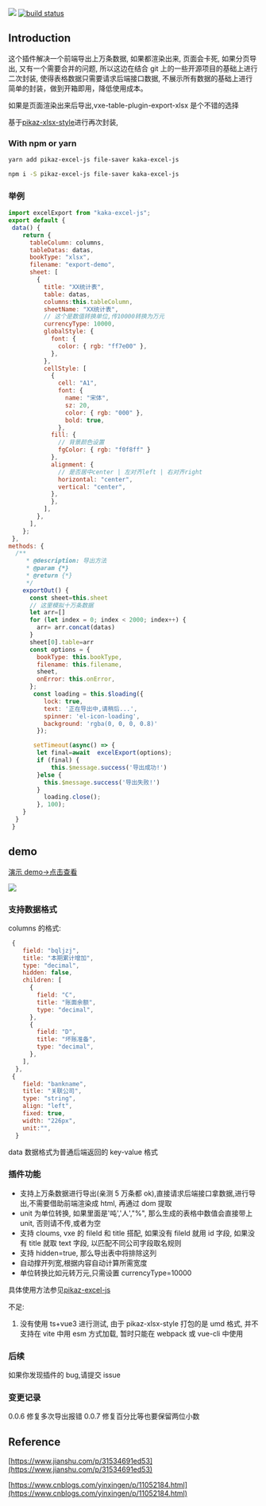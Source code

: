 [![](https://camo.githubusercontent.com/28479a7a834310a667f36760a27283f7389e864a/68747470733a2f2f696d672e736869656c64732e696f2f6e706d2f6c2f76322d646174657069636b65722e737667)](https://camo.githubusercontent.com/28479a7a834310a667f36760a27283f7389e864a/68747470733a2f2f696d672e736869656c64732e696f2f6e706d2f6c2f76322d646174657069636b65722e737667) [![build status](https://github.com/kakajun/kaka-excel-js/actions/workflows/gh-pages.yml/badge.svg)](https://github.com/kakajun/kaka-excel-js/actions/workflows/gh-pages.yml)
## Introduction

这个插件解决一个前端导出上万条数据, 如果都渲染出来, 页面会卡死, 如果分页导出, 又有一个需要合并的问题, 所以这边在结合 git 上的一些开源项目的基础上进行二次封装, 使得表格数据只需要请求后端接口数据, 不展示所有数据的基础上进行简单的封装，做到开箱即用，降低使用成本。

如果是页面渲染出来后导出,vxe-table-plugin-export-xlsx 是个不错的选择

基于[pikaz-xlsx-style](https://github.com/pikaz-18/pikaz-xlsx-style)进行再次封装,

### With npm or yarn

```bash
yarn add pikaz-excel-js file-saver kaka-excel-js

npm i -S pikaz-excel-js file-saver kaka-excel-js


```

### 举例

```js
import excelExport from "kaka-excel-js";
export default {
 data() {
    return {
      tableColumn: columns,
      tableDatas: datas,
      bookType: "xlsx",
      filename: "export-demo",
      sheet: [
        {
          title: "XX统计表",
          table: datas,
          columns:this.tableColumn,
          sheetName: "XX统计表",
          // 这个是数值转换单位,传10000转换为万元
          currencyType: 10000,
          globalStyle: {
            font: {
              color: { rgb: "ff7e00" },
            },
          },
          cellStyle: [
            {
              cell: "A1",
              font: {
                name: "宋体",
                sz: 20,
                color: { rgb: "000" },
                bold: true,
              },
            fill: {
              // 背景颜色设置
              fgColor: { rgb: "f0f8ff" }
            },
            alignment: {
              // 是否居中center | 左对齐left | 右对齐right
              horizontal: "center",
              vertical: "center",
            },
            },
          ],
        },
      ],
    };
 },
methods: {
  /**
     * @description: 导出方法
     * @param {*}
     * @return {*}
     */
    exportOut() {
      const sheet=this.sheet
      // 这里模拟十万条数据
      let arr=[]
      for (let index = 0; index < 2000; index++) {
        arr= arr.concat(datas)
      }
      sheet[0].table=arr
      const options = {
        bookType: this.bookType,
        filename: this.filename,
        sheet,
        onError: this.onError,
      };
       const loading = this.$loading({
          lock: true,
          text: '正在导出中,请稍后...',
          spinner: 'el-icon-loading',
          background: 'rgba(0, 0, 0, 0.8)'
        });

       setTimeout(async() => {
        let final=await  excelExport(options);
        if (final) {
            this.$message.success('导出成功!')
        }else {
          this.$message.success('导出失败!')
        }
          loading.close();
        }, 100);
    }
  }
 }
```

## demo

[演示 demo->点击查看](https://kakajun.github.io/kaka-excel-js/)

[![](https://camo.githubusercontent.com/bf5c9492905b6d3b558552de2c848c7cce2e0a0f0ff922967115543de9441522/68747470733a2f2f646576656c6f7065722e737461636b626c69747a2e636f6d2f696d672f6f70656e5f696e5f737461636b626c69747a2e737667)
](https://stackblitz.com/edit/github-66reue)

### 支持数据格式

columns 的格式:

```js
 {
    field: "bqljzj",
    title: "本期累计增加",
    type: "decimal",
    hidden: false,
    children: [
      {
        field: "C",
        title: "账面余额",
        type: "decimal",
      },
      {
        field: "D",
        title: "坏账准备",
        type: "decimal",
      },
    ],
  },
 {
    field: "bankname",
    title: "关联公司",
    type: "string",
    align: "left",
    fixed: true,
    width: "226px",
    unit:"",
  }
```

data 数据格式为普通后端返回的 key-value 格式

### 插件功能

- 支持上万条数据进行导出(亲测 5 万条都 ok),直接请求后端接口拿数据,进行导出,不需要借助前端渲染成 html, 再通过 dom 提取
- unit 为单位转换, 如果里面是'吨','人',"%", 那么生成的表格中数值会直接带上 unit, 否则请不传,或者为空
- 支持 cloums, vxe 的 fileld 和 title 搭配, 如果没有 fileld 就用 id 字段, 如果没有 title 就取 text 字段, 以匹配不同公司字段取名规则
- 支持 hidden=true, 那么导出表中将排除这列
- 自动撑开列宽,根据内容自动计算所需宽度
- 单位转换比如元转万元,只需设置 currencyType=10000

具体使用方法参见[pikaz-excel-js](https://github.com/pikaz-18/pikaz-excel-js.git)

不足:

1. 没有使用 ts+vue3 进行测试, 由于 pikaz-xlsx-style 打包的是 umd 格式, 并不支持在 vite 中用 esm 方式加载, 暂时只能在 webpack 或 vue-cli 中使用

### 后续

如果你发现插件的 bug,请提交 issue

### 变更记录

0.0.6 修复多次导出报错
0.0.7 修复百分比等也要保留两位小数

## Reference

[https://www.jianshu.com/p/31534691ed53](https://www.jianshu.com/p/31534691ed53)

[https://www.cnblogs.com/yinxingen/p/11052184.html](https://www.cnblogs.com/yinxingen/p/11052184.html)
